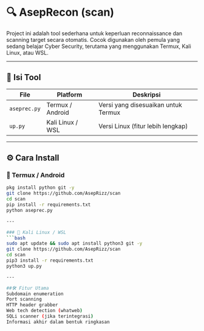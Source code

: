 # 🔍 AsepRecon (scan)

Project ini adalah tool sederhana untuk keperluan reconnaissance dan scanning target secara otomatis. Cocok digunakan oleh pemula yang sedang belajar Cyber Security, terutama yang menggunakan Termux, Kali Linux, atau WSL.

---

## 📁 Isi Tool

| File        | Platform         | Deskripsi                            |
|-------------|------------------|--------------------------------------|
| `aseprec.py`| Termux / Android | Versi yang disesuaikan untuk Termux  |
| `up.py`     | Kali Linux / WSL | Versi Linux (fitur lebih lengkap)    |

---

## ⚙️ Cara Install

### 🔸 Termux / Android
```bash
pkg install python git -y
git clone https://github.com/AsepRizz/scan
cd scan
pip install -r requirements.txt
python aseprec.py

---

### 🔸 Kali Linux / WSL
```bash
sudo apt update && sudo apt install python3 git -y
git clone https://github.com/AsepRizz/scan
cd scan
pip3 install -r requirements.txt
python3 up.py

---

##🛠️ Fitur Utama
Subdomain enumeration
Port scanning
HTTP header grabber
Web tech detection (whatweb)
SQLi scanner (jika terintegrasi)
Informasi akhir dalam bentuk ringkasan


